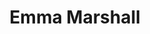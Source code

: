 ---
avatar: /images/people/emma-marshall.jpg
avatar_small: /images/people/emma-marshall_small.jpg
bio: Happiness Manager at System76
homepage: https://system76.com
instagram: null
linkedin: null
title: Emma Marshall
twitter: https://twitter.com/socialhappiness
type: guest
username: emma-marshall
youtube: null
---
